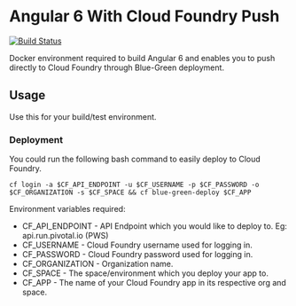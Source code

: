 # Angular 6 With Cloud Foundry Push
[![Build Status](https://travis-ci.org/GIANTCRAB/ngx-cloudfoundry.svg?branch=master)](https://travis-ci.org/GIANTCRAB/ngx-cloudfoundry)

Docker environment required to build Angular 6 and enables you to push directly to Cloud Foundry through Blue-Green deployment.

## Usage

Use this for your build/test environment.

### Deployment

You could run the following bash command to easily deploy to Cloud Foundry.

```
cf login -a $CF_API_ENDPOINT -u $CF_USERNAME -p $CF_PASSWORD -o $CF_ORGANIZATION -s $CF_SPACE && cf blue-green-deploy $CF_APP
```

Environment variables required:

* CF_API_ENDPOINT - API Endpoint which you would like to deploy to. Eg: api.run.pivotal.io (PWS)
* CF_USERNAME - Cloud Foundry username used for logging in.
* CF_PASSWORD - Cloud Foundry password used for logging in.
* CF_ORGANIZATION - Organization name.
* CF_SPACE - The space/environment which you deploy your app to.
* CF_APP - The name of your Cloud Foundry app in its respective org and space.